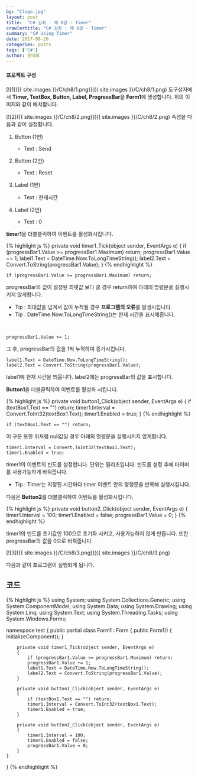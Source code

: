 ```yaml
---
bg: "Clogo.jpg"
layout: post
title:  "C# 강좌 : 제 8강 - Timer"
crawlertitle: "C# 강좌 : 제 8강 - Timer"
summary: "C# Using Timer"
date: 2017-08-20
categories: posts
tags: ['C#']
author: 윤대희
---
```

#### 프로젝트 구성 ####
[![1]({{ site.images }}/C/ch8/1.png)]({{ site.images }}/C/ch8/1.png)
도구상자에서 **Timer, TextBox, Button, Label, ProgressBar**을 **Form1**에 생성합니다. 위의 이미지와 같이 배치합니다.

[![2]({{ site.images }}/C/ch8/2.png)]({{ site.images }}/C/ch8/2.png)
속성을 다음과 같이 설정합니다.


1. Button (1번)

    * Text : Send

	
2. Button (2번)

    * Text :  Reset
	
3. Label (1번)

    *	Text : 현재시간

4. Label (2번)

    * Text : 0


**timer1**을 더블클릭하여 이벤트를 활성화시킵니다.


{% highlight js %}
private void timer1_Tick(object sender, EventArgs e)
{
    if (progressBar1.Value >= progressBar1.Maximum) return;
    progressBar1.Value += 1;
    label1.Text = DateTime.Now.ToLongTimeString();
    label2.Text = Convert.ToString(progressBar1.Value);
}
{% endhighlight %}

    if (progressBar1.Value >= progressBar1.Maximum) return;

progressBar의 값이 설정된 최댓값 보다 클 경우 return하여 아래의 명령문을 실행시키지 않게합니다.

* Tip : 최대값을 넘겨서 값이 누적될 경우 **프로그램의 오류**를 발생시킵니다.
* Tip : DateTime.Now.ToLongTimeString()는 현재 시간을 표시해줍니다.

<br>

    progressBar1.Value += 1;

그 후, progressBar의 값을 1씩 누적하여 증가시킵니다.


    label1.Text = DateTime.Now.ToLongTimeString();
    label2.Text = Convert.ToString(progressBar1.Value);

label1에 현재 시간을 띄웁니다. label2에는 progressBar의 값을 표시합니다.

**Button1**을 더블클릭하여 이벤트를 활성화 시킵니다.

{% highlight js %}
private void button1_Click(object sender, EventArgs e)
{
    if (textBox1.Text == "") return;
    timer1.Interval = Convert.ToInt32(textBox1.Text);
    timer1.Enabled = true;
}
{% endhighlight %}

    if (textBox1.Text == "") return;

이 구문 또한 위처럼 null값일 경우 아래의 명령문을 실행시키지 않게합니다.


    timer1.Interval = Convert.ToInt32(textBox1.Text);
    timer1.Enabled = true;

timer1의 이벤트의 빈도를 설정합니다. 단위는 밀리초입니다. 빈도를 설정 후에 타이머를 사용가능하게 바꿔줍니다.


* Tip : Timer는 지정된 시간마다 timer 이벤트 안의 명령문을 반복해 실행시킵니다.


다음은 **Button2**를 더블클릭하여 이벤트를 활성화시킵니다.

{% highlight js %}
private void button2_Click(object sender, EventArgs e)
{
    timer1.Interval = 100;
    timer1.Enabled = false;
    progressBar1.Value = 0;
}
{% endhighlight %}

timer1의 빈도를 초기값인 100으로 초기화 시키고, 사용가능하지 않게 만듭니다. 또한 progressBar의 값을 0으로 바꿔줍니다.

[![3]({{ site.images }}/C/ch8/3.png)]({{ site.images }}/C/ch8/3.png)

다음과 같이 프로그램이 실행되게 됩니다.



## 코드 ##

{% highlight js %}
using System;
using System.Collections.Generic;
using System.ComponentModel;
using System.Data;
using System.Drawing;
using System.Linq;
using System.Text;
using System.Threading.Tasks;
using System.Windows.Forms;

namespace test
{
    public partial class Form1 : Form
    {
        public Form1()
        {
            InitializeComponent();
        }

        private void timer1_Tick(object sender, EventArgs e)
        {
            if (progressBar1.Value >= progressBar1.Maximum) return;
            progressBar1.Value += 1;
            label1.Text = DateTime.Now.ToLongTimeString();
            label2.Text = Convert.ToString(progressBar1.Value);
        }

        private void button1_Click(object sender, EventArgs e)
        {
            if (textBox1.Text == "") return;
            timer1.Interval = Convert.ToInt32(textBox1.Text);
            timer1.Enabled = true;
        }

        private void button2_Click(object sender, EventArgs e)
        {
            timer1.Interval = 100;
            timer1.Enabled = false;
            progressBar1.Value = 0;
        }
    }
}
{% endhighlight %}
